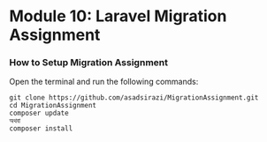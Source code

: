 # Module 10: Laravel Migration Assignment


### How to Setup Migration Assignment
Open the terminal and run the following commands:
```text
git clone https://github.com/asadsirazi/MigrationAssignment.git
cd MigrationAssignment
composer update
অথবা
composer install
```






